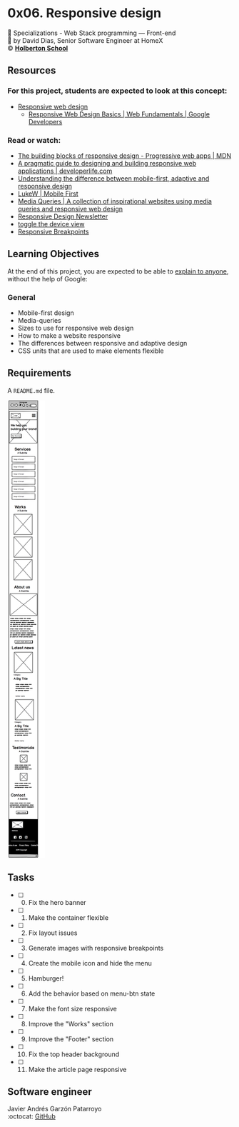 # 0x06. Responsive design
:open_file_folder: Specializations - Web Stack programming ― Front-end  
:bust_in_silhouette: by David Dias, Senior Software Engineer at HomeX  
:copyright: **[Holberton School](https://www.holbertonschool.com/)**

## Resources
### For this project, students are expected to look at this concept:
* [Responsive web design](https://intranet.hbtn.io/concepts/185)
  - [Responsive Web Design Basics | Web Fundamentals | Google Developers](https://developers.google.com/web/fundamentals/design-and-ux/responsive)
### Read or watch:
* [The building blocks of responsive design - Progressive web apps | MDN](https://developer.mozilla.org/en-US/docs/Web/Progressive_web_apps/Responsive/responsive_design_building_blocks)
* [A pragmatic guide to designing and building responsive web applications | developerlife.com](https://developerlife.com/2019/08/25/guide-to-building-responsive-web-apps/)
* [Understanding the difference between mobile-first, adaptive and responsive design](https://fredericgonzalo.com/en/2017/03/01/understanding-the-difference-between-mobile-first-adaptive-and-responsive-design/)
* [LukeW | Mobile First](https://www.lukew.com/ff/entry.asp?933)
* [Media Queries | A collection of inspirational websites using media queries and responsive web design](https://mediaqueri.es/)
* [Responsive Design Newsletter](https://responsivedesign.is/newsletter/)
* [toggle the device view](https://developers.google.com/web/tools/chrome-devtools/device-mode)
* [Responsive Breakpoints](https://www.responsivebreakpoints.com/)

## Learning Objectives
At the end of this project, you are expected to be able to [explain to anyone](https://fs.blog/2012/04/feynman-technique/), without the help of Google:
### General
* Mobile-first design
* Media-queries
* Sizes to use for responsive web design
* How to make a website responsive
* The differences between responsive and adaptive design
* CSS units that are used to make elements flexible

## Requirements
A ```README.md``` file.

![Wireframe of the Techium project - mobile version](wireframe.png)

## Tasks
* [ ] 0. Fix the hero banner
* [ ] 1. Make the container flexible
* [ ] 2. Fix layout issues
* [ ] 3. Generate images with responsive breakpoints
* [ ] 4. Create the mobile icon and hide the menu
* [ ] 5. Hamburger!
* [ ] 6. Add the behavior based on menu-btn state
* [ ] 7. Make the font size responsive
* [ ] 8. Improve the "Works" section
* [ ] 9. Improve the "Footer" section
* [ ] 10. Fix the top header background
* [ ] 11. Make the article page responsive

## Software engineer
Javier Andrés Garzón Patarroyo  
:octocat: [GitHub](https://github.com/javierandresgp/)  
